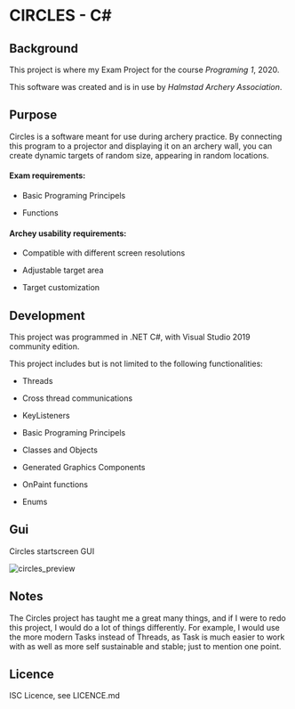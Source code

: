 # CIRCLES - C#

## Background

This project is where my Exam Project for the course *Programing 1*, 2020.

This software was created and is in use by *Halmstad Archery Association*. 

## Purpose

Circles is a software meant for use during archery practice. By connecting this program to a projector and displaying it on an archery wall, you can create dynamic targets of random size, appearing in random locations.

#### Exam requirements:

- Basic Programing Principels

- Functions 

#### Archey usability requirements:

- Compatible with different screen resolutions

- Adjustable target area

- Target customization

## Development

This project was programmed in .NET C#, with Visual Studio 2019 community edition.

This project includes but is not limited to the following functionalities:

- Threads

- Cross thread communications

- KeyListeners

- Basic Programing Principels

- Classes and Objects

- Generated Graphics Components

- OnPaint functions

- Enums

## Gui
Circles startscreen GUI

![circles_preview](https://user-images.githubusercontent.com/63596133/189150922-d2f01411-9b98-491c-a72a-4eb6e2d66f52.png)

## Notes

The Circles project has taught me a great many things, and if I were to redo this project, I would do a lot of things differently. For example, I would use the more modern Tasks instead of Threads,  as Task is much easier to work with as well as more self sustainable and stable; just to mention one point.

## Licence

ISC Licence, see LICENCE.md
